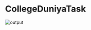 # CollegeDuniyaTask

![output](https://github.com/Priyanshi-bansal/CollegeDuniyaTask/assets/96454500/730fda21-9b44-486d-a8f1-00045bf42dcd)
